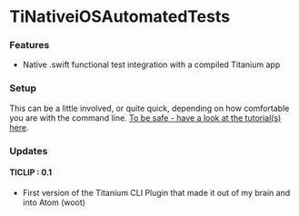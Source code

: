 # TiNativeiOSAutomatedTests #

### Features ###

* Native .swift functional test integration with a compiled Titanium app

### Setup ###

This can be a little involved, or quite quick, depending on how comfortable you are with the command line. [To be safe - have a look at the tutorial(s) here](https://peteweb.wordpress.com/category/automation/).

### Updates ###

#### TICLIP : 0.1 ####

* First version of the Titanium CLI Plugin that made it out of my brain and into Atom (woot)
